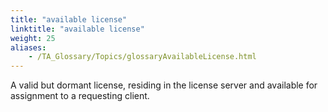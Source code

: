 ```yaml
--- 
title: "available license"
linktitle: "available license"
weight: 25
aliases: 
    - /TA_Glossary/Topics/glossaryAvailableLicense.html
---
```


A valid but dormant license, residing in the license server and available for assignment to a requesting client.

